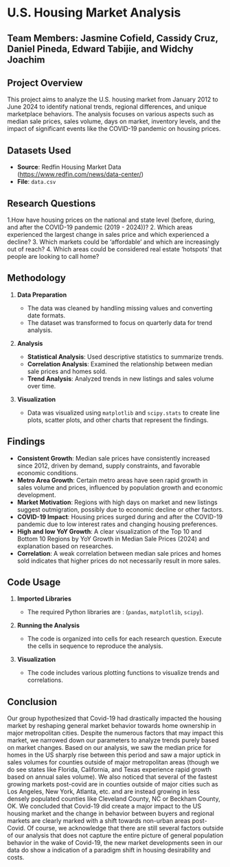 # **U.S. Housing Market Analysis**

Team Members:
Jasmine Cofield, Cassidy Cruz, Daniel Pineda, Edward Tabijie, and Widchy Joachim
---

## **Project Overview**
This project aims to analyze the U.S. housing market from January 2012 to June 2024 to identify national trends, regional differences, and unique marketplace behaviors. The analysis focuses on various aspects such as median sale prices, sales volume, days on market, inventory levels, and the impact of significant events like the COVID-19 pandemic on housing prices.

## **Datasets Used**
- **Source**: Redfin Housing Market Data (https://www.redfin.com/news/data-center/)
- **File**: `data.csv`

## **Research Questions**
1.How have housing prices on the national and state level (before, during, and after the COVID-19 pandemic (2019 - 2024))?
2. Which areas experienced the largest change in sales price and which experienced a decline?
3. Which markets could be ‘affordable’ and which are increasingly out of reach?
4. Which areas could be considered real estate ‘hotspots’ that people are looking to call home?


## **Methodology**
1. **Data Preparation**
   - The data was cleaned by handling missing values and converting date formats.
   - The dataset was transformed to focus on quarterly data for trend analysis.

2. **Analysis**
   - **Statistical Analysis**: Used descriptive statistics to summarize trends.
   - **Correlation Analysis**: Examined the relationship between median sale prices and homes sold.
   - **Trend Analysis**: Analyzed trends in new listings and sales volume over time.

3. **Visualization**
   - Data was visualized using `matplotlib` and `scipy.stats` to create line plots, scatter plots, and other charts that represent the findings.

## **Findings**
- **Consistent Growth**: Median sale prices have consistently increased since 2012, driven by demand, supply constraints, and favorable economic conditions.
- **Metro Area Growth**: Certain metro areas have seen rapid growth in sales volume and prices, influenced by population growth and economic development.
- **Market Motivation**: Regions with high days on market and new listings suggest outmigration, possibly due to economic decline or other factors.
- **COVID-19 Impact**: Housing prices surged during and after the COVID-19 pandemic due to low interest rates and changing housing preferences.
- **High and low YoY Growth**: A clear visualization of the Top 10 and Bottom 10 Regions by YoY Growth in Median Sale Prices (2024) and explanation based on researches.
- **Correlation**: A weak correlation between median sale prices and homes sold indicates that higher prices do not necessarily result in more sales.

## **Code Usage**
1. **Imported Libraries**
   - The required Python libraries are : (`pandas`, `matplotlib`, `scipy`).
   
2. **Running the Analysis**
   - The code is organized into cells for each research question. Execute the cells in sequence to reproduce the analysis.

3. **Visualization**
   - The code includes various plotting functions to visualize trends and correlations.

## **Conclusion**
Our group hypothesized that Covid-19 had drastically impacted the housing market by reshaping general market behavior towards home ownership in major metropolitan cities. Despite the numerous factors that may impact this market, we  narrowed down our parameters to analyze trends purely based on market changes. Based on our analysis, we saw the median price for homes in the US sharply rise between this period and saw a major uptick in sales volumes for counties outside of major metropolitan areas (though we do see states like Florida, California, and Texas experience rapid growth based on annual sales volume). We also noticed that several of the fastest growing markets post-covid are in counties outside of major cities such as Los Angeles, New York, Atlanta, etc. and are instead growing in less densely populated counties like Cleveland County, NC or Beckham County, OK. We concluded that Covid-19 did create a major impact to the US housing market and the change in behavior between buyers and regional markets are clearly marked with a shift towards non-urban areas post-Covid. Of course, we acknowledge that there are still several factors outside of our analysis that does not capture the entire picture of general population behavior in the wake of Covid-19, the new market developments seen in our data do show a indication of a paradigm shift in housing desirability and costs.
